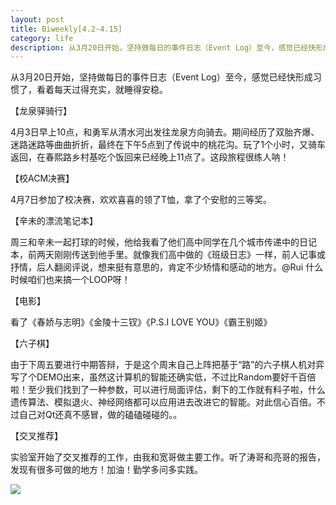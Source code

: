 ```yaml
---
layout: post
title: Biweekly[4.2-4.15]
category: life
description: 从3月20日开始，坚持做每日的事件日志（Event Log）至今，感觉已经快形成习惯了，看着每天过得充实，就睡得安稳。
---
```

从3月20日开始，坚持做每日的事件日志（Event Log）至今，感觉已经快形成习惯了，看着每天过得充实，就睡得安稳。

【龙泉驿骑行】


4月3日早上10点，和勇军从清水河出发往龙泉方向骑去。期间经历了双胎齐爆、迷路迷路等曲曲折折，最终在下午5点到了传说中的桃花沟。玩了1个小时，又骑车返回，在春熙路乡村基吃个饭回来已经晚上11点了。这段旅程很练人呐！




【校ACM决赛】




4月7日参加了校决赛，欢欢喜喜的领了T恤，拿了个安慰的三等奖。




【辛未的漂流笔记本】




周三和辛未一起打球的时候，他给我看了他们高中同学在几个城市传递中的日记本，前两天刚刚传送到他手里。就像我们高中做的《班级日志》一样，前人记事或抒情，后人翻阅评说，想来挺有意思的，肯定不少矫情和感动的地方。@Rui 什么时候咱们也来搞一个LOOP呀！




【电影】




看了《春娇与志明》《金陵十三钗》《P.S.I LOVE YOU》《霸王别姬》




【六子棋】




由于下周五要进行中期答辩，于是这个周末自己上阵把基于“路”的六子棋人机对弈写了个DEMO出来，虽然这计算机的智能还确实低，不过比Random要好千百倍啦！至少我们找到了一种参数，可以进行局面评估，剩下的工作就有料子啦，什么遗传算法、模拟退火、神经网络都可以应用进去改进它的智能。对此信心百倍。不过自己对Qt还真不感冒，做的磕磕碰碰的。。




【交叉推荐】




实验室开始了交叉推荐的工作，由我和宽哥做主要工作。听了涛哥和亮哥的报告，发现有很多可做的地方！加油！勤学多问多实践。




[![](http://www.wytk2008.net/wordpress/wp-content/uploads/2012/04/ych.jpg)](http://www.wytk2008.net/wordpress/wp-content/uploads/2012/04/ych.jpg)
